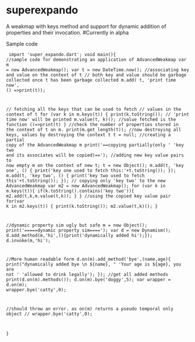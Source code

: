 # superexpando
A weakmap with keys method and support for dynamic addition of properties and their invocation.
#Currently in alpha

Sample code
<code><pre>
import 'super_expando.dart';
void main(){
//sample code for demonstrating an application of AdvancedWeakmap
  var m = new AdvancedWeakmap();
  var t = new DateTime.now();
  //associating key and value on the context of t
  // both key and value should be garbage collected once t has been garbage collected
  m.add(
      t,
      'print time now',
      () =>print(t));

  // fetching all the keys that can be used to fetch
  // values in the context of t
  for (var k in m.keys(t)) {
    print(k.toString()); // 'print time now' will be printed
    m.value(t, k)(); //value fetched is the function ()=>print(t)
  }
  //check the number of properties stored in the context of t on m.
  print(m.get_length(t));
  //now destroying all keys, values by destroying the context t
  t = null;
  //creating a partial copy of the AdvancedWeakmap m
  print('==copying partially(only '
      'key two and its associates will be copied)==');
 //adding new key value pairs to now empty m on the context of new t;
  t = new Object();
  m.add(t, 'key one', () {
    print('key one used to fetch this:'+t.toString());
  });
  m.add(t, 'key two', () {
    print('key two used to fetch this'+t.toString());
  });
 // copying only 'key two' to the new AdvancedWeakmap
  var m2 = new AdvancedWeakmap();
  for (var k in m.keys(t)){
    if(k.toString().contains('key two')){
      m2.add(t,k,m.value(t,k));
    }
  }
  //using the copied key value pair
  for(var k in m2.keys(t)) {
    print(k.toString());
    m2.value(t,k)();
  }

  //dynamic property sim ugly but safe
  m = new Object();
  print('=====dynamic property sim====');
  var d = new Dynamism();
  d.add_method(m,'hi',(){print('dynamically added hi');});
  d.invoke(m,'hi');

  //More human readable form
  d.on(m).add_method('bye',(name,age){
    print("dynamically added bye \n ${name}, "
        'Your age is ${age}, you are not '
        'allowed to drink legally');
  });
  //get all added methods
  print(d.on(m).methods());
  d.on(m).bye('doggy',5);
  var wrapper = d.on(m);
  wrapper.bye('catty',0);

//should throw an error. as on(m) returns a pseudo temporal only object
//  wrapper.bye('catty',0); 

}
</code></pre>
